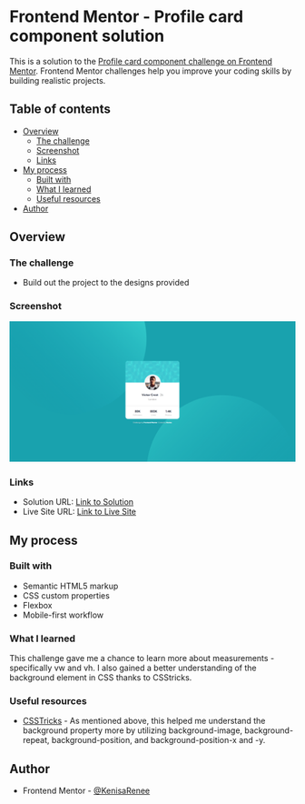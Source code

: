 # Frontend Mentor - Profile card component solution

This is a solution to the [Profile card component challenge on Frontend Mentor](https://www.frontendmentor.io/challenges/profile-card-component-cfArpWshJ). Frontend Mentor challenges help you improve your coding skills by building realistic projects. 

## Table of contents

- [Overview](#overview)
  - [The challenge](#the-challenge)
  - [Screenshot](#screenshot)
  - [Links](#links)
- [My process](#my-process)
  - [Built with](#built-with)
  - [What I learned](#what-i-learned)
  - [Useful resources](#useful-resources)
- [Author](#author)

## Overview

### The challenge

- Build out the project to the designs provided

### Screenshot

![](./images/Screenshot.PNG)

### Links

- Solution URL: [Link to Solution](https://github.com/KenisaRenee/Profile-Card-Component)
- Live Site URL: [Link to Live Site](https://profile-card-component-omega-orcin.vercel.app/)

## My process

### Built with

- Semantic HTML5 markup
- CSS custom properties
- Flexbox
- Mobile-first workflow

### What I learned

This challenge gave me a chance to learn more about measurements - specifically vw and vh. I also gained a better understanding of the background element in CSS thanks to CSStricks.

### Useful resources

- [CSSTricks](https://css-tricks.com/) - As mentioned above, this helped me understand the background property more by utilizing background-image, background-repeat, background-position, and background-position-x and -y.

## Author

- Frontend Mentor - [@KenisaRenee](https://www.frontendmentor.io/profile/kenisarenee)

